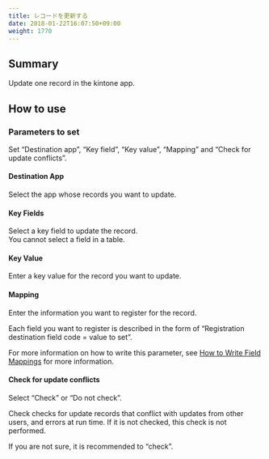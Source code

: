 ```yaml
---
title: レコードを更新する
date: 2018-01-22T16:07:50+09:00
weight: 1770
---
```

## Summary

Update one record in the kintone app.

## How to use

### Parameters to set

Set “Destination app”, “Key field”, “Key value”, “Mapping” and “Check for update conflicts”.

#### Destination App

Select the app whose records you want to update.

#### Key Fields

Select a key field to update the record.  
You cannot select a field in a table.

#### Key Value

Enter a key value for the record you want to update.

#### Mapping

Enter the information you want to register for the record.

Each field you want to register is described in the form of “Registration destination field code = value to set”.

For more information on how to write this parameter, see [How to Write Field Mappings](../../field_mapping/) for more information.

#### Check for update conflicts

Select “Check” or “Do not check”.

Check checks for update records that conflict with updates from other users, and errors at run time. If it is not checked, this check is not performed.

If you are not sure, it is recommended to “check”.
